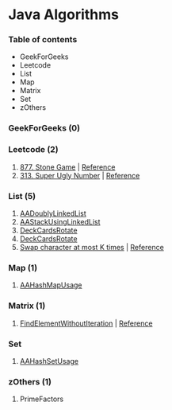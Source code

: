 # Java Algorithms

### Table of contents
- GeekForGeeks
- Leetcode
- List
- Map
- Matrix
- Set
- zOthers

### GeekForGeeks (0)

### Leetcode (2)
1. [877. Stone Game](https://github.com/shubham20yeole/Java/blob/master/Leetcode/StoneGame877.java) | [Reference](https://leetcode.com/problems/stone-game/description/)
2. [313. Super Ugly Number](https://github.com/shubham20yeole/Java/blob/master/Leetcode/SuperUglyNumber.java) | [Reference](https://leetcode.com/problems/super-ugly-number/description/)

### List (5)
1. [AADoublyLinkedList](https://github.com/shubham20yeole/Java/blob/master/List/AADoublyLinkedList.java)
2. [AAStackUsingLinkedList](https://github.com/shubham20yeole/Java/blob/master/List/AAStackUsingLinkedList.java)
3. [DeckCardsRotate](https://github.com/shubham20yeole/Java/blob/master/List/DeckCardsRotate.java)
4. [DeckCardsRotate](https://github.com/shubham20yeole/Java/blob/master/List/DeckCardsRotate.java)
5. [Swap character at most K times](https://github.com/shubham20yeole/Java/blob/master/List/SwapCharacteAtMostKTimes.java) | [Reference](https://leetcode.com/discuss/interview-question/124596/Swap-character-at-most-K-times/)


### Map (1)
1. [AAHashMapUsage](https://github.com/shubham20yeole/Java/blob/master/Map/AAHashMapUsage.java)

### Matrix (1)
1. [FindElementWithoutIteration](https://github.com/shubham20yeole/Java/blob/master/Matrix/FindElementWithoutIteration.java) | [Reference](https://www.geeksforgeeks.org/search-element-sorted-matrix/)

### Set
1. [AAHashSetUsage](https://github.com/shubham20yeole/Java/blob/master/Set/AAHashSetUsage.java)

### zOthers (1)
1. PrimeFactors